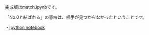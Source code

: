 完成版はmatch.ipynbです。

「No.0と結ばれる」の意味は、相手が見つからなかったということです。

・[Ipython notebook](http://nbviewer.ipython.org/github/NlGG/matching/blob/master/match.ipynb)

